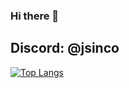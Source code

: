 ### Hi there 👋

## Discord: **@jsinco**

[![Top Langs](https://github-readme-stats.vercel.app/api/top-langs/?username=Jsinco&hide_progress=true&bg_color=0d1117,202425,5c3e46&hide_border=true)](https://github.com/Jsinco/github-readme-stats)

<!--
**Jsinco/Jsinco** is a ✨ _special_ ✨ repository because its `README.md` (this file) appears on your GitHub profile.

Here are some ideas to get you started:

- 🔭 I’m currently working on ...
- 🌱 I’m currently learning ...
- 👯 I’m looking to collaborate on ...
- 🤔 I’m looking for help with ...
- 💬 Ask me about ...
- 📫 How to reach me: ...
- 😄 Pronouns: ...
- ⚡ Fun fact: ...
-->
